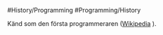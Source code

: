 #History/Programming #Programming/History

Känd som den första programmeraren ([Wikipedia](https://en.wikipedia.org/wiki/Ada_Lovelace) ).
